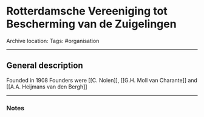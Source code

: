 # Rotterdamsche Vereeniging tot Bescherming van de Zuigelingen
Archive location:
Tags: #organisation 

---
## General description
Founded in 1908
Founders were [[C. Nolen]], [[G.H. Moll van Charante]] and [[A.A. Heijmans van den Bergh]]

---
### Notes